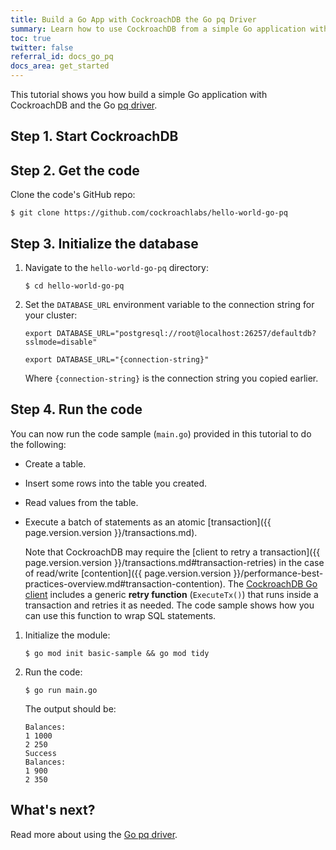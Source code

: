 ```yaml
---
title: Build a Go App with CockroachDB the Go pq Driver
summary: Learn how to use CockroachDB from a simple Go application with the Go pq driver.
toc: true
twitter: false
referral_id: docs_go_pq
docs_area: get_started
---
```



This tutorial shows you how build a simple Go application with CockroachDB and the Go [pq driver](https://github.com/lib/pq).

## Step 1. Start CockroachDB


## Step 2. Get the code

Clone the code's GitHub repo:

~~~ shell
$ git clone https://github.com/cockroachlabs/hello-world-go-pq
~~~

## Step 3. Initialize the database

1. Navigate to the `hello-world-go-pq` directory:

    ~~~ shell
    $ cd hello-world-go-pq
    ~~~

1. Set the `DATABASE_URL` environment variable to the connection string for your cluster:

    <section class="filter-content" markdown="1" data-scope="local">

    ~~~ shell
    export DATABASE_URL="postgresql://root@localhost:26257/defaultdb?sslmode=disable"
    ~~~

    </section>

    <section class="filter-content" markdown="1" data-scope="cockroachcloud">

    ~~~ shell
    export DATABASE_URL="{connection-string}"
    ~~~

    Where `{connection-string}` is the connection string you copied earlier.

## Step 4. Run the code

You can now run the code sample (`main.go`) provided in this tutorial to do the following:

- Create a table.
- Insert some rows into the table you created.
- Read values from the table.
- Execute a batch of statements as an atomic [transaction]({{ page.version.version }}/transactions.md).

    Note that CockroachDB may require the [client to retry a transaction]({{ page.version.version }}/transactions.md#transaction-retries) in the case of read/write [contention]({{ page.version.version }}/performance-best-practices-overview.md#transaction-contention). The [CockroachDB Go client](https://github.com/cockroachdb/cockroach-go) includes a generic **retry function** (`ExecuteTx()`) that runs inside a transaction and retries it as needed. The code sample shows how you can use this function to wrap SQL statements.

1. Initialize the module:

    ~~~ shell
    $ go mod init basic-sample && go mod tidy
    ~~~

1. Run the code:

    ~~~ shell
    $ go run main.go
    ~~~

    The output should be:

    ~~~
    Balances:
    1 1000
    2 250
    Success
    Balances:
    1 900
    2 350
    ~~~

## What's next?

Read more about using the [Go pq driver](https://godoc.org/github.com/lib/pq).
